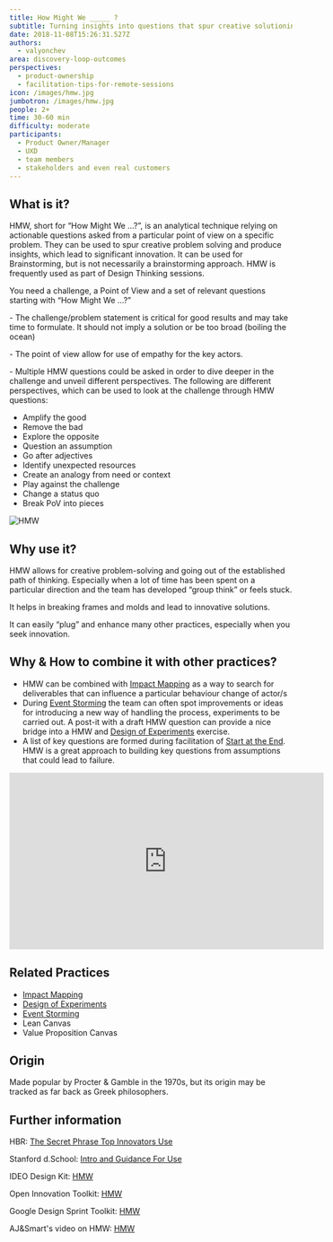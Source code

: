 ```yaml
---
title: How Might We _____ ?
subtitle: Turning insights into questions that spur creative solutioning
date: 2018-11-08T15:26:31.527Z
authors:
  - valyonchev
area: discovery-loop-outcomes
perspectives:
  - product-ownership
  - facilitation-tips-for-remote-sessions
icon: /images/hmw.jpg
jumbotron: /images/hmw.jpg
people: 2+
time: 30-60 min
difficulty: moderate
participants:
  - Product Owner/Manager
  - UXD
  - team members
  - stakeholders and even real customers
---
```

## What is it?

HMW, short for “How Might We …?”, is an analytical technique relying on actionable questions asked from a particular point of view on a specific problem. They can be used to spur creative problem solving and produce insights, which lead to significant innovation. It can be used for Brainstorming, but is not necessarily a brainstorming approach. HMW is frequently used as part of Design Thinking sessions.

You need a challenge, a Point of View and a set of relevant questions starting with “How Might We …?”

\- The challenge/problem statement is critical for good results and may take time to formulate. It should not imply a solution or be too broad (boiling the ocean)

\- The point of view allow for use of empathy for the key actors.

\- Multiple HMW questions could be asked in order to dive deeper in the challenge and unveil different perspectives. The following are different perspectives, which can be used to look at the challenge through HMW questions:

* Amplify the good
* Remove the bad
* Explore the opposite
* Question an assumption
* Go after adjectives 
* Identify unexpected resources
* Create an analogy from need or context
* Play against the challenge
* Change a status quo
* Break PoV into pieces

![HMW](/images/hmw.jpg)

## Why use it?

HMW allows for creative problem-solving and going out of the established path of thinking. Especially when a lot of time has been spent on a particular direction and the team has developed “group think” or feels stuck.

It helps in breaking frames and molds and lead to innovative solutions. 

It can easily “plug” and enhance many other practices, especially when you seek innovation.

## Why & How to combine it with other practices?

* HMW can be combined with [Impact Mapping](https://openpracticelibrary.com/practice/impact-mapping/) as a way to search for deliverables that can influence a particular behaviour change of actor/s
* During [Event Storming](https://openpracticelibrary.com/practice/event-storming/) the team can often spot improvements or ideas for introducing a new way of handling the process, experiments to be carried out. A post-it with a draft HMW question can provide a nice bridge into a HMW and [Design of Experiments](https://openpracticelibrary.com/practice/design-of-experiments/) exercise.
* A list of key questions are formed during facilitation of [Start at the End](https://openpracticelibrary.com/practice/start-at-the-end/).  HMW is a great approach to building key questions from assumptions that could lead to failure.

<iframe width="560" height="315" src="https://www.youtube.com/embed/N8fxzeZh4Kc" frameborder="0" allow="accelerometer; autoplay; encrypted-media; gyroscope; picture-in-picture" allowfullscreen></iframe>

## Related Practices

* [Impact Mapping](https://openpracticelibrary.com/practice/impact-mapping/)
* [Design of Experiments](https://openpracticelibrary.com/practice/design-of-experiments/)
* [Event Storming](https://openpracticelibrary.com/practice/event-storming/) 
* Lean Canvas
* Value Proposition Canvas

## Origin

Made popular by Procter & Gamble in the 1970s, but its origin may be tracked as far back as Greek philosophers.

## Further information

HBR: [The Secret  Phrase Top Innovators Use ](https://hbr.org/2012/09/the-secret-phrase-top-innovato)

Stanford d.School: [Intro and Guidance For Use](https://dschool.stanford.edu/resources/how-might-we-questions)  

IDEO Design Kit: [HMW](http://www.designkit.org/methods/3)

Open Innovation Toolkit: [HMW](https://toolkit.mozilla.org/method/how-might-we/)

Google Design Sprint Toolkit: [HMW](https://designsprintkit.withgoogle.com/methodology/phase1-understand/how-might-we)

AJ&Smart's video on HMW: [HMW](https://www.youtube.com/watch?v=sRGk5oKXgCk)